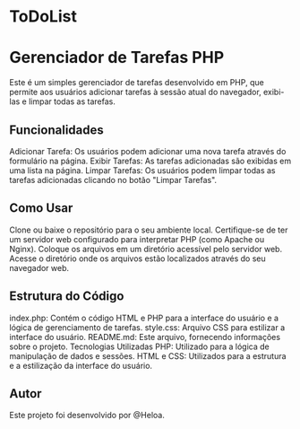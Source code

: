 # ToDoList

# Gerenciador de Tarefas PHP

Este é um simples gerenciador de tarefas desenvolvido em PHP, que permite aos usuários adicionar tarefas à sessão atual do navegador, exibi-las e limpar todas as tarefas.

## Funcionalidades
Adicionar Tarefa: Os usuários podem adicionar uma nova tarefa através do formulário na página.
Exibir Tarefas: As tarefas adicionadas são exibidas em uma lista na página.
Limpar Tarefas: Os usuários podem limpar todas as tarefas adicionadas clicando no botão "Limpar Tarefas".

## Como Usar
Clone ou baixe o repositório para o seu ambiente local.
Certifique-se de ter um servidor web configurado para interpretar PHP (como Apache ou Nginx).
Coloque os arquivos em um diretório acessível pelo servidor web.
Acesse o diretório onde os arquivos estão localizados através do seu navegador web.

## Estrutura do Código
index.php: Contém o código HTML e PHP para a interface do usuário e a lógica de gerenciamento de tarefas.
style.css: Arquivo CSS para estilizar a interface do usuário.
README.md: Este arquivo, fornecendo informações sobre o projeto.
Tecnologias Utilizadas
PHP: Utilizado para a lógica de manipulação de dados e sessões.
HTML e CSS: Utilizados para a estrutura e a estilização da interface do usuário.

## Autor
Este projeto foi desenvolvido por @Heloa.
